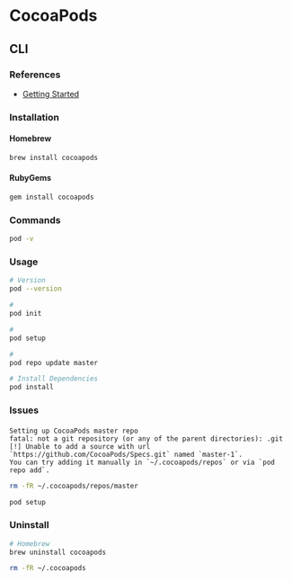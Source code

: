 # CocoaPods

<!--
Podfile
-->

## CLI

### References

- [Getting Started](https://guides.cocoapods.org/using/getting-started.html)

### Installation

#### Homebrew

```sh
brew install cocoapods
```

#### RubyGems

```sh
gem install cocoapods
```

### Commands

```sh
pod -v
```

### Usage

```sh
# Version
pod --version

#
pod init

#
pod setup

#
pod repo update master

# Install Dependencies
pod install
```

### Issues

####

```log
Setting up CocoaPods master repo
fatal: not a git repository (or any of the parent directories): .git
[!] Unable to add a source with url `https://github.com/CocoaPods/Specs.git` named `master-1`.
You can try adding it manually in `~/.cocoapods/repos` or via `pod repo add`.
```

```sh
rm -fR ~/.cocoapods/repos/master

pod setup
```

### Uninstall

```sh
# Homebrew
brew uninstall cocoapods
```

```sh
rm -fR ~/.cocoapods
```
